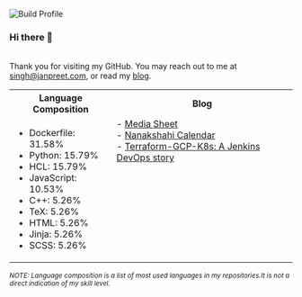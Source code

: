 ![Build Profile](https://github.com/janpreet/janpreet/workflows/Build%20README/badge.svg) <br /><h3>Hi there 👋 </h3> <br />Thank you for visiting my GitHub. You may reach out to me at [singh@janpreet.com](mailto:singh@janpreet.com), or read my [blog](https://janpreet.com). <br /><table style='float:right' markdown='1'><tr><th>Language Composition</th><th>Blog</th></tr><tr><td style='vertical-align:top' markdown='1'> 
- Dockerfile: 31.58% <br />
- Python: 15.79% <br />
- HCL: 15.79% <br />
- JavaScript: 10.53% <br />
- C++: 5.26% <br />
- TeX: 5.26% <br />
- HTML: 5.26% <br />
- Jinja: 5.26% <br />
- SCSS: 5.26% <br />
</td><td style='vertical-align:top' markdown='1'>
- <a href="https://janpreet.com/media-sheet" target="_blank">Media Sheet</a><br />
- <a href="https://janpreet.com/nanakshahi-calendar" target="_blank">Nanakshahi Calendar</a><br />
- <a href="https://janpreet.com/terraform-gcp-k8s" target="_blank">Terraform-GCP-K8s: A Jenkins DevOps story</a><br />
</td></tr></table><small><i>NOTE: Language composition is a list of most used languages in my repositories.It is not a direct indication of my skill level.</i></small>

